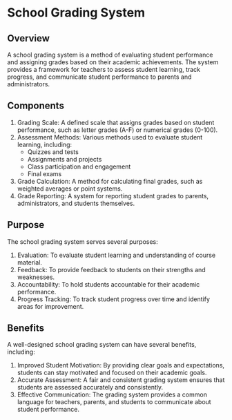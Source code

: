 # School Grading System 
## Overview
A school grading system is a method of evaluating student performance and assigning grades based on their academic achievements. The system provides a framework for teachers to assess student learning, track progress, and communicate student performance to parents and administrators.

## Components
1. Grading Scale: A defined scale that assigns grades based on student performance, such as letter grades (A-F) or numerical grades (0-100).
2. Assessment Methods: Various methods used to evaluate student learning, including:
    - Quizzes and tests
    - Assignments and projects
    - Class participation and engagement
    - Final exams
3. Grade Calculation: A method for calculating final grades, such as weighted averages or point systems.
4. Grade Reporting: A system for reporting student grades to parents, administrators, and students themselves.

## Purpose
The school grading system serves several purposes:

1. Evaluation: To evaluate student learning and understanding of course material.
2. Feedback: To provide feedback to students on their strengths and weaknesses.
3. Accountability: To hold students accountable for their academic performance.
4. Progress Tracking: To track student progress over time and identify areas for improvement.

## Benefits
A well-designed school grading system can have several benefits, including:

1. Improved Student Motivation: By providing clear goals and expectations, students can stay motivated and focused on their academic goals.
2. Accurate Assessment: A fair and consistent grading system ensures that students are assessed accurately and consistently.
3. Effective Communication: The grading system provides a common language for teachers, parents, and students to communicate about student performance.
